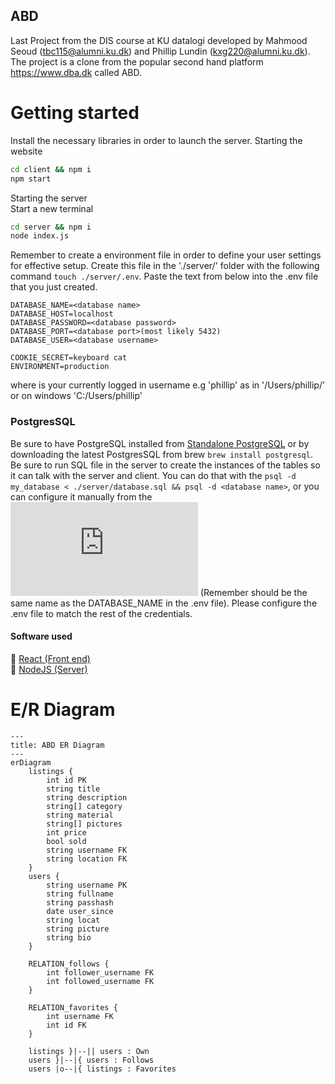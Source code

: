## ABD
Last Project from the DIS course at KU datalogi developed by Mahmood Seoud (tbc115@alumni.ku.dk) and Phillip Lundin (kxg220@alumni.ku.dk). The project is a clone from the popular second hand platform https://www.dba.dk called ABD.


# Getting started
Install the necessary libraries in order to launch the server.
Starting the website 
```bash
cd client && npm i
npm start
```

Starting the server \
Start a new terminal
```bash
cd server && npm i
node index.js
```

Remember to create a environment file in order to define your user settings
for effective setup. Create this file in the './server/' folder with the following command `touch ./server/.env`. Paste the text from below into the .env file that you just created.
```
DATABASE_NAME=<database name>
DATABASE_HOST=localhost
DATABASE_PASSWORD=<database password>
DATABASE_PORT=<database port>(most likely 5432)
DATABASE_USER=<database username>

COOKIE_SECRET=keyboard cat
ENVIRONMENT=production
```
where <database username> is your currently logged in username e.g 'phillip' as in '/Users/phillip/' or on windows 'C:/Users/phillip'

### PostgresSQL
Be sure to have PostgreSQL installed from [Standalone PostgreSQL](https://www.postgresql.org/download/) or by downloading the latest PostgresSQL from brew `brew install postgresql`. \
Be sure to run SQL file in the server to create the instances of the tables so it can talk with the server and client. You can do that with the `psql -d my_database < ./server/database.sql && psql -d <database name>`, or you can configure it manually from the ![server file](https://github.com/Nidocq/ABD_DIS-Projekt/blob/main/server/database.sql) (Remember <database name> should be the same name as the DATABASE_NAME in the .env file). Please configure the .env file to match the rest of the credentials.

#### Software used
:page_facing_up: [React (Front end)]() \
:page_facing_up: [NodeJS (Server)]()

# E/R Diagram
```mermaid
---
title: ABD ER Diagram
---
erDiagram
	listings {
		int id PK
		string title
		string description
		string[] category
		string material
		string[] pictures
		int price
		bool sold
		string username FK
		string location FK
	}
	users {
		string username PK
		string fullname 
		string passhash
		date user_since
		string locat
		string picture
        string bio
	}

	RELATION_follows {
		int follower_username FK
		int followed_username FK
	}

	RELATION_favorites {
		int username FK
		int id FK
	}

	listings }|--|| users : Own
	users }|--|{ users : Follows
	users |o--|{ listings : Favorites
```
